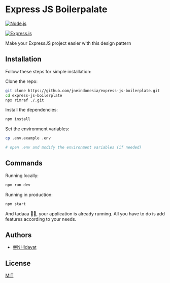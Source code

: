 
# Express JS Boilerpalate

[![Node.js](https://img.shields.io/badge/Node.js-43853D?style=for-the-badge&logo=node.js&logoColor=white)](https://npmjs.com/package/express)

[![Express.js](https://img.shields.io/badge/Express.js-404D59?style=for-the-badge)](https://npmjs.com/package/express)

Make your ExpressJS project easier with this design pattern

## Installation

Follow these steps for simple installation:

Clone the repo:

```bash
git clone https://github.com/jneindonesia/express-js-boilerplate.git
cd express-js-boilerplate
npx rimraf ./.git
```

Install the dependencies:

```bash
npm install
```

Set the environment variables:

```bash
cp .env.example .env

# open .env and modify the environment variables (if needed)
```

## Commands

Running locally:

```bash
npm run dev
```

Running in production:

```bash
npm start
```
And tadaaa 👍🏻, your application is already running. All you have to do is add features according to your needs.
## Authors

- [@NHidayat](https://www.github.com/NHidayat)


## License

[MIT](https://choosealicense.com/licenses/mit/)